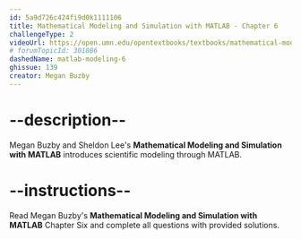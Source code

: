 ```yaml
---
id: 5a9d726c424fi9d0k1111106
title: Mathematical Modeling and Simulation with MATLAB - Chapter 6
challengeType: 2
videoUrl: https://open.umn.edu/opentextbooks/textbooks/mathematical-modeling-and-simulation-with-matlab
# forumTopicId: 301086
dashedName: matlab-modeling-6
ghissue: 139
creator: Megan Buzby 
---
```


# --description--

Megan Buzby and Sheldon Lee's __Mathematical Modeling and Simulation with MATLAB__ introduces scientific modeling through MATLAB.

# --instructions--

Read Megan Buzby's __Mathematical Modeling and Simulation with MATLAB__ Chapter Six and complete all questions with provided solutions.